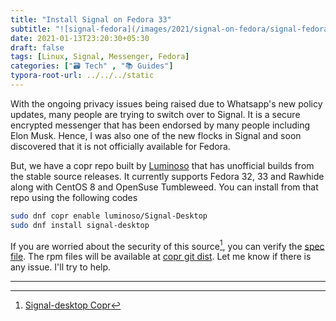 ```yaml
---
title: "Install Signal on Fedora 33"
subtitle: "![signal-fedora](/images/2021/signal-on-fedora/signal-fedora.png)"
date: 2021-01-13T23:20:30+05:30
draft: false
tags: [Linux, Signal, Messenger, Fedora]
categories: ["🗃️ Tech" , "📚 Guides"]
typora-root-url: ../../../static
---
```


With the ongoing privacy issues being raised due to Whatsapp's new policy updates, many people are trying to switch over to Signal. It is a secure encrypted messenger that has been endorsed by many people including Elon Musk. Hence, I was also one of the new flocks in Signal and soon discovered that it is not officially available for Fedora.

But, we have a copr repo built by [Luminoso] that has unofficial builds from the stable source releases. It currently supports Fedora 32, 33 and Rawhide along with CentOS 8 and OpenSuse Tumbleweed. You can install from that repo using the following codes

```bash
sudo dnf copr enable luminoso/Signal-Desktop
sudo dnf install signal-desktop
```

If you are worried about the security of this source[^1], you can verify the [spec  file]. The rpm files will be available at [copr git dist]. Let me know if there is any issue. I'll try to help.


---
[^1]: [Signal-desktop Copr](https://copr.fedorainfracloud.org/coprs/luminoso/Signal-Desktop/)

[spec file]: https://github.com/luminoso/fedora-copr-signal-desktop	"Signal Copr spec file"
[copr git dist]: http://copr-dist-git.fedorainfracloud.org/cgit/luminoso/Signal-Desktop/signal-desktop.git/	"Versioned RPM files for Signal"
[Luminoso]: https://copr.fedorainfracloud.org/coprs/luminoso/	"Author"

